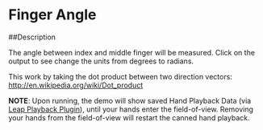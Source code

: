 Finger Angle
=====

##Description

The angle between index and middle finger will be measured.  Click on the output to see change the units from degrees to radians.

This work by taking the dot product between two direction vectors: http://en.wikipedia.org/wiki/Dot_product

**NOTE**: Upon running, the demo will show saved Hand Playback Data (via [Leap Playback Plugin](http://leapmotion.github.io/leapjs-plugins/docs/#playback)), until your hands enter the field-of-view. Removing your hands from the field-of-view will restart the canned hand playback.
